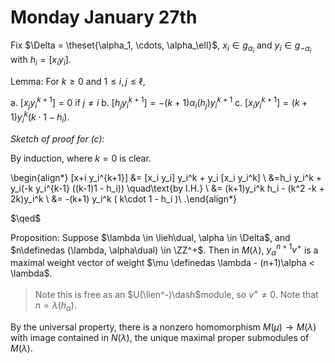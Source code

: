 # Monday January 27th

Fix $\Delta = \theset{\alpha_1, \cdots, \alpha_\ell}$, $x_i \in g_{\alpha_i}$ and $y_i \in g_{-\alpha_i}$ with $h_i = [x_i y_i]$.

Lemma:
For $k\geq 0$ and $1 \leq i, j \leq \ell$,

a. $[x_j y_i^{k+1}] = 0$ if $j\neq i$
b. $[h_j y_i^{k+1}] = -(k+1) \alpha_i(h_j) y_i^{k+1}$
c. $[x_i y_i^{k+1}] = (k+1) y_i^{k} (k\cdot 1 - h_i)$.

*Sketch of proof for (c):*

By induction, where $k=0$ is clear.

\begin{align*}
[x+i y_i^{k+1}]
&= [x_i y_i] y_i^k + y_i [x_i y_i^k] \\
&=h_i y_i^k + y_i(-k y_i^{k-1} ((k-1)1 - h_i)) \quad\text{by I.H.} \\
&= (k+1)y_i^k h_i - (k^2 -k + 2k)y_i^k \\
&= -(k+1) y_i^k ( k\cdot 1 - h_i )\\
.\end{align*}

$\qed$

Proposition: 
Suppose $\lambda \in \lieh\dual, \alpha \in \Delta$, and $n\definedas (\lambda, \alpha\dual) \in \ZZ^+$.
Then in $M(\lambda)$, $y_\alpha^{n+1} v^+$ is a maximal weight vector of weight $\mu \definedas \lambda - (n+1)\alpha < \lambda$.

> Note this is free as an $U(\lien^-)\dash$module, so $v^+ \neq 0$.
> Note that $n = \lambda(h_\alpha)$.

By the universal property, there is a nonzero homomorphism $M(\mu) \to M(\lambda)$ with image contained in $N(\lambda)$, the unique maximal proper submodules of $M(\lambda)$.

